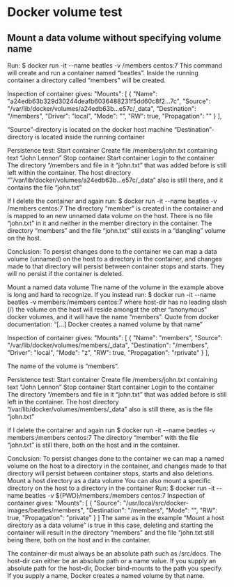 # Docker volume test
## Mount a data volume without specifying volume name
Run:
$ docker run -it --name beatles -v /members centos:7
This command will create and run a container named “beatles”. Inside the running container a directory called “members” will be created. 

Inspection of container gives:
 "Mounts": [
            {
                "Name": "a24edb63b329d30244deafb6036488231f5dd60c8f2...7c",
                "Source": "/var/lib/docker/volumes/a24edb63b...e57c/_data",
                "Destination": "/members",
                "Driver": "local",
                "Mode": "",
                "RW": true,
                "Propagation": ""
            }
        ],

“Source”-directory is located on the docker host machine
“Destination”-directory is located inside the running container

Persistence test:
Start container
Create file /members/john.txt containing text “John Lennon”
Stop container
Start container
Login to the container
The directory “/members and file in it “john.txt” that was added before is still left within the container. The host directory “"/var/lib/docker/volumes/a24edb63b...e57c/_data” also is still there, and it contains the file “john.txt”

If I delete the container and again run:
$ docker run -it --name beatles -v /members centos:7
The directory “member” is created in the container and is mapped to an new unnamed data volume on the host. There is no file “john.txt” in it and neither in the member directory in the container. The directory “members” and the file “john.txt”  still exists in a “dangling” volume on the host.

Conclusion: To persist changes done to the container we can map a data volume (unnamed) on the host to a directory in the container, and changes made to that directory will persist between container stops and starts. They will no persist if the container is deleted.


Mount a named data volume
The name of the volume in the example above is long and hard to recognize. 
If you instead run:
$ docker run -it --name beatles -v members:/members centos:7
where host-dir has no leading slash (/) the volume on the host will reside amongst the other “anonymous” docker volumes, and it will have the name “members”. Quote from docker documentation: “[...] Docker creates a named volume by that name”

Inspection of container gives:
"Mounts": [
    {
        "Name": "members",
        "Source": "/var/lib/docker/volumes/members/_data",
        "Destination": "/members",
        "Driver": "local",
        "Mode": "z",
        "RW": true,
        "Propagation": "rprivate"
    }
],

The name of the volume is “members”.

Persistence test:
Start container
Create file /members/john.txt containing text “John Lennon”
Stop container
Start container
Login to the container
The directory “/members and file in it “john.txt” that was added before is still left in the container. The host directory “/var/lib/docker/volumes/members/_data” also is still there, as is the file “john.txt”

If I delete the container and again run
$ docker run -it --name beatles -v members:/members centos:7
The directory “member” with the file “john.txt” is still there, both on the host and in the container.

Conclusion: To persist changes done to the container we can map a named volume on the host to a directory in the container, and changes made to that directory will persist between container stops, starts and also deletions.
Mount a host directory as a data volume
You can also mount a specific directory on the host to a directory in the container
Run:
$ docker run -it --name beatles -v ${PWD}/members:/members centos:7
Inspection of container gives:
"Mounts": [
    {
        "Source": "/usr/local/src/docker-images/beatles/members",
        "Destination": "/members",
        "Mode": "",
        "RW": true,
        "Propagation": "private"
    }
]
The same as in the example “Mount a host directory as a data volume” is true in this case, deleting and starting the container will result in the directory “members” and the file “john.txt still being there, both on the host and in the container.

The container-dir must always be an absolute path such as /src/docs. The host-dir can either be an absolute path or a name value. If you supply an absolute path for the host-dir, Docker bind-mounts to the path you specify. If you supply a name, Docker creates a named volume by that name.




